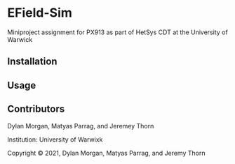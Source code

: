# EField-Sim
Miniproject assignment for PX913 as part of HetSys CDT at the University of Warwick

## Installation 

## Usage

## Contributors 
Dylan Morgan, Matyas Parrag, and Jeremey Thorn

Institution: University of Warwixk 

Copyright © 2021, Dylan Morgan, Matyas Parrag, and Jeremy Thorn
